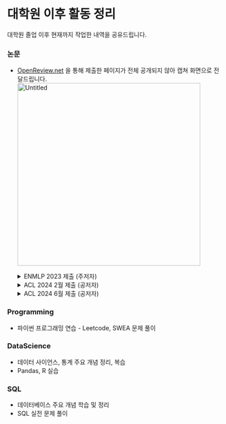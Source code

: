 # 대학원 이후 활동 정리

대학원 졸업 이후 현재까지 작업한 내역을 공유드립니다. 

### 논문

- [OpenReview.net](http://OpenReview.net) 을 통해 제출한 페이지가 전체 공개되지 않아 캡쳐 화면으로 전달드립니다.
  <img width="424" alt="Untitled" src="https://github.com/user-attachments/assets/1408fbbf-6985-4e40-9199-8ba358037c09">
  
  <details>
    <summary>ENMLP 2023 제출 (주저자)</summary>
      <img src="https://github.com/user-attachments/assets/20f9cda0-3ed8-4d36-bfdd-a48d8dd356f6"  width="600" height="250"/>
  </details>
  
  <details>
    <summary>ACL 2024 2월 제출 (공저자)</summary>
      <img src="https://github.com/user-attachments/assets/1666d332-db8d-439f-815b-f8fa32c76407"  width="600" height="250"/>
  </details>
  
  <details>
    <summary>ACL 2024 6월 제출 (공저자)</summary>
       <img src="https://github.com/user-attachments/assets/5dee05c6-3b30-4c23-9e03-2b0918b7c1ab"  width="600" height="250"/>
  </details>    

### Programming

- 파이썬 프로그래밍 연습 - Leetcode, SWEA 문제 풀이 

### DataScience

- 데이터 사이언스, 통계 주요 개념 정리, 복습 
- Pandas, R 실습

### SQL

- 데이터베이스 주요 개념 학습 및 정리 
- SQL 실전 문제 풀이 
